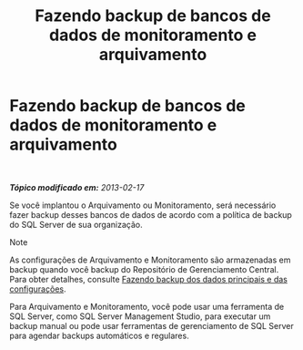 ﻿---
title: Fazendo backup de bancos de dados de monitoramento e arquivamento
TOCTitle: Fazendo backup de bancos de dados de monitoramento e arquivamento
ms:assetid: c120db81-b02c-4a4c-90cd-8aca6cff64f9
ms:mtpsurl: https://technet.microsoft.com/pt-br/library/Hh202188(v=OCS.15)
ms:contentKeyID: 52057705
ms.date: 05/19/2016
mtps_version: v=OCS.15
ms.translationtype: HT
---

# Fazendo backup de bancos de dados de monitoramento e arquivamento

 

_**Tópico modificado em:** 2013-02-17_

Se você implantou o Arquivamento ou Monitoramento, será necessário fazer backup desses bancos de dados de acordo com a política de backup do SQL Server de sua organização.

> [!note]  
> As configurações de Arquivamento e Monitoramento são armazenadas em backup quando você backup do Repositório de Gerenciamento Central. Para obter detalhes, consulte <a href="lync-server-2013-backing-up-core-data-and-settings.md">Fazendo backup dos dados principais e das configurações</a>.

Para Arquivamento e Monitoramento, você pode usar uma ferramenta de SQL Server, como SQL Server Management Studio, para executar um backup manual ou pode usar ferramentas de gerenciamento de SQL Server para agendar backups automáticos e regulares.

